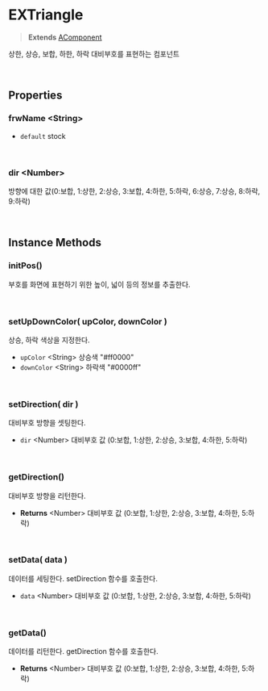 # EXTriangle
> **Extends** [AComponent](./../afc/AComponent.md)

상한, 상승, 보합, 하한, 하락 대비부호를 표현하는 컴포넌트

<br/>

## Properties

### frwName \<String>

* `default` stock

<br/>

### dir \<Number>

방향에 대한 값(0:보합, 1:상한, 2:상승, 3:보합, 4:하한, 5:하락, 6:상승, 7:상승, 8:하락, 9:하락)

<br/>

<!-- ### arrowEl \<HTMLDivElement> -->

<!-- 대비부호 표현 삼각형 DOM Element -->

<!-- <br/> -->

<!-- ### arrowBodyEl \<HTMLDivElement> -->

<!-- 대비부호 표현 몸통 DOM Element -->

<!-- <br/> -->

<!-- 
### arrowH \<Number>

화살표 높이

<br/>

### headH \<Number>

헤드 높이

<br/>

### bodyH \<Number>

바디 높이

<br/> -->

## Instance Methods

### initPos()

부호를 화면에 표현하기 위한 높이, 넓이 등의 정보를 추출한다.

<br/>

### setUpDownColor( upColor, downColor )

상승, 하락 색상을 지정한다.

* `upColor` \<String> 상승색 "#ff0000"
* `downColor` \<String> 하락색 "#0000ff"

<br/>

### setDirection( dir )

대비부호 방향을 셋팅한다.

* `dir` \<Number> 대비부호 값 (0:보합, 1:상한, 2:상승, 3:보합, 4:하한, 5:하락)

<br/>

### getDirection()

대비부호 방향을 리턴한다.

* **Returns** \<Number> 대비부호 값 (0:보합, 1:상한, 2:상승, 3:보합, 4:하한, 5:하락)

<br/>

### setData( data )

데이터를 세팅한다. setDirection 함수를 호출한다.

* `data` \<Number> 대비부호 값 (0:보합, 1:상한, 2:상승, 3:보합, 4:하한, 5:하락)

<br/>

### getData()

데이터를 리턴한다. getDirection 함수를 호출한다.

* **Returns** \<Number> 대비부호 값 (0:보합, 1:상한, 2:상승, 3:보합, 4:하한, 5:하락)

<br/>

<!-- 
### setQueryData( dataArr, keyArr, queryData )

파라미터로 넘어온 dataArr 값을 keyArr 의 정보를 참조하여 컴포넌트에 세팅한다. dataArr은 AQueryData 특정부분의 참조자이다. <br><br> ※ 자세한 구조 및 상세설명은 QuerySystem.pptx 참조

* `dataArr` \<Array> [ {key1:value, key2:value ...}, {}, ... ]
* `keyArr` \<Array> [ key1, key3, key10 ]
* `queryData` \<AQueryData> AQueryData의 전체 값, 필요시 참조

<br/>

### updatePosition()



<br/>

### getMappingCount()



<br/> -->
